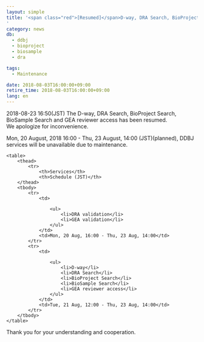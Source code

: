 ```yaml
---
layout: simple
title: '<span class="red">[Resumed]</span>D-way, DRA Search, BioProject Search, BioSample Search, GEA reviewer access will be unavailable（20 Aug, 16:00 - 23 Aug, 14:00）
'
category: news
db:
  - ddbj
  - bioproject
  - biosample
  - dra

tags:
  - Maintenance

date: 2018-08-03T16:00:00+09:00
retire_time: 2018-08-03T16:00:00+09:00
lang: en
---
```


<p class="red">2018-08-23 16:50(JST) The D-way, DRA Search, BioProject Search, BioSample Search and GEA reviewer access has been resumed.<br>We apologize for inconvenience. </p>

<p>Mon, 20 August, 2018 16:00 - Thu, 23 August, 14:00 (JST)(planned), DDBJ services will be unavailable due to maintenance.

<p>
<div class="main_table format">

    <table>
        <thead>
            <tr>
                <th>Services</th>
                <th>Schedule (JST)</th>
        </thead>
        <tbody>
            <tr>
                <td>

                    <ul>
                        <li>DRA validation</li>
                        <li>GEA validation</li>
                    </ul>
                </td>
                <td>Mon, 20 Aug, 16:00 - Thu, 23 Aug, 14:00</td>
            </tr>
            <tr>
                <td>

                    <ul>
                        <li>D-way</li>
                        <li>DRA Search</li>
                        <li>BioProject Search</li>
                        <li>BioSample Search</li>
                        <li>GEA reviewer access</li>
                    </ul>
                </td>
                <td>Tue, 21 Aug, 12:00 - Thu, 23 Aug, 14:00</td>
            </tr>
        </tbody>
    </table>
</div>

<p>Thank you for your understanding and cooperation.</p>
